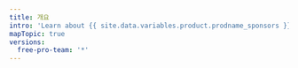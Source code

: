 ```yaml
---
title: 개요
intro: 'Learn about {{ site.data.variables.product.prodname_sponsors }} and how you can get involved as a sponsor or open source contributor.'
mapTopic: true
versions:
  free-pro-team: '*'
---
```


